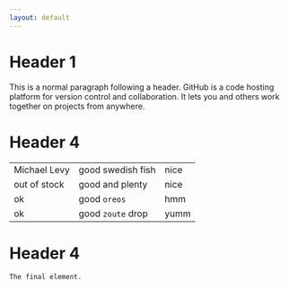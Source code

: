 ```yaml
---
layout: default
---
```


# [](#header-1)Header 1

This is a normal paragraph following a header. GitHub is a code hosting platform for version control and collaboration. It lets you and others work together on projects from anywhere.

# [](#header-4)Header 4

|              |                   |       |
|:-------------|:------------------|:------|
| Michael Levy | good swedish fish | nice  |
| out of stock | good and plenty   | nice  |
| ok           | good `oreos`      | hmm   |
| ok           | good `zoute` drop | yumm  |

# [](#header-4)Header 4

```
The final element.
```
